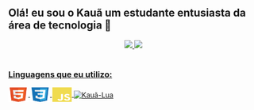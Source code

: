 ## Olá! eu sou o Kauã um estudante entusiasta da área de tecnologia 👋

<div align="center">
  <a href="https://github.com/kauacnok">
  <img height="160em" src="https://github-readme-stats.vercel.app/api?username=kauacnok&show_icons=true&theme=dark&include_all_commits=true&count_private=true"/>
  <img height="160em" src="https://github-readme-stats.vercel.app/api/top-langs/?username=kauacnok&layout=compact&langs_count=7&theme=dark"/>
</div>
<div style="display: inline_block"><br>
  <h3>Linguagens que eu utilizo:</h3>
  <img align="center" alt="Kauã-HTML" height="30" width="40" src="https://raw.githubusercontent.com/devicons/devicon/master/icons/html5/html5-original.svg">
  <img align="center" alt="Kauã-CSS" height="30" width="40" src="https://raw.githubusercontent.com/devicons/devicon/master/icons/css3/css3-original.svg">
  <img align="center" alt="Kauã-Js" height="30" width="40" src="https://raw.githubusercontent.com/devicons/devicon/master/icons/javascript/javascript-plain.svg">
  <img align="center" alt="Kauã-Lua" height="30" width="40" src="https://cdn.jsdelivr.net/gh/devicons/devicon/icons/lua/lua-plain-wordmark.svg" />
</div>
  
##
